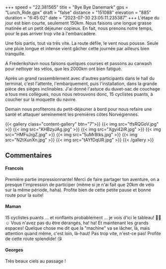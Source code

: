+++
speed = "22.381565"
title = "Bye Bye Danemark"
gps = "Lunch_Ride.gpx"
draft = "false"
distance = "151088"
elevation = "885"
duration = "6:45:02"
date = "2023-07-30 23:05:11.235387"
+++
L'étape du jour est bien courte, seulement 150km. Nous faisons une longue grasse matinée et un petit déjeuner copieux. En fait, nous prenons notre temps, pour le pas arriver trop vite à l'embarcadère.

Une fois partis, tout va très vite. La route défile, le vent nous pousse. Seule une pluie longue et intense vient gâcher cette journée par ailleurs bien tranquille.

A Frederikshavn nous faisons quelques courses et passons au carwash pour nettoyer les vélos, que les 2000km ont bien fatigué.

Après un grand rassemblement avec d'autres participants dans le hall du terminal, c'est l'attente, l'embarquement, puis l'installation, dans la grande pièce des sièges inclinables. J'ai donné l'astuce du duvet-sac de couchage a tous mes collègues, nous nous retrouvons donc, 15 cyclistes puants, à coucher sur la moquette du navire.

Demain nous profiterons du petit-déjeuner à bord pour nous refaire une santé et attaquer sereinement les premières côtes Norvégiennes.

{{< gallery class="content-gallery" btn="7">}}
{{< img src="tfsRQGoV.jpg" >}}
{{< img src="KHBzyJAg.jpg" >}}
{{< img src="Xgyi42iR.jpg" >}}
{{< img src="HMFvJrgZ.jpg" >}}
{{< img src="5uMr8tks.jpg" >}}
{{< img src="N2tXunXn.jpg" >}}
{{< img src="tAYfDqUR.jpg" >}}
{{< /gallery >}}

## Commentaires
#### Francois
Première partie impressionnante! Merci de faire partager ton aventure, on a presque l'impression de participer (même si je n'ai fait que 20km de vélo sur la même période, haha). Profite bien de cette petite pause et bonne route pour la suite!
#### Maman
15 cyclistes puants ... et ronflants probablement ... je vois d'ici le tableau! 😵‍💫☺️ Vous n'avez pas du être dérangés,
 ha! ha!
Et maintenant les grands espaces! Quelque chose me dit que la "machine" va se lâcher, là, mais attention quand même, c'est loin, là-haut!  Pas trop vite, n'est-ce pas! Profite de cette route splendide! 😘
#### Georges
Très beaux ciels au passage !
